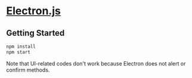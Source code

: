 # [Electron.js](https://www.electronjs.org/)

## Getting Started

```bash
npm install
npm start
```

Note that UI-related codes don't work because Electron does not alert or confirm methods.
